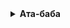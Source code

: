 <details>
  <summary><strong>Ата-баба</strong></summary>
  <details>
    <summary><strong>Әке</strong></summary>
    <details>
      <summary>Бала 1</summary>
      <p>Бала 1 туралы ақпарат</p>
    </details>
    <details>
      <summary>Бала 2</summary>
      <p>Бала 2 туралы ақпарат</p>
    </details>
  </details>
  <details>
    <summary><strong>Шеше</strong></summary>
    <details>
      <summary>Бала 3</summary>
      <p>Бала 3 туралы ақпарат</p>
    </details>
    <details>
      <summary>Бала 4</summary>
      <p>Бала 4 туралы ақпарат</p>
    </details>
  </details>
</details>
